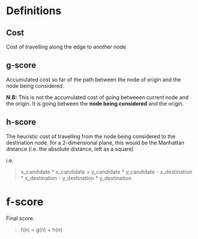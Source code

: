 # Definitions

## Cost

Cost of travelling along the edge to another node

## g-score

Accumulated cost so far of the path between the node of origin and the 
node being considered.

__N.B:__ This is not the accumulated cost of going betweeen current node and 
the origin. It is going between the __node being considered__ and the origin.


## h-score

The heuristic cost of travelling from the node being considered to the 
destination node. for a 2-dimensional plane, this would be the Manhattan 
distance (i.e. the absolute distance, left as a square)

i.e.

> x_candidate * x_candidate + y_candidate * y_candidate - x_destination * x_destination - y_destination * y_destination

# f-score

Final score.


> f(n) = g(n) + h(n)

